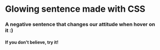 # Glowing sentence made with CSS

### A negative sentence that changes our attitude when hover on it :)

#### If you don't believe, try it!